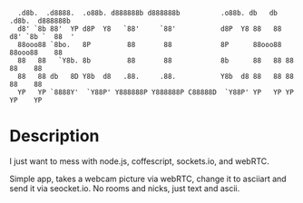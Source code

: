 ```
  .d8b.  .d8888.  .o88b. d888888b d888888b          .o88b. db   db  .d8b.  d888888b
  d8' `8b 88'  YP d8P  Y8   `88'     `88'           d8P  Y8 88   88 d8' `8b `  88  '
  88ooo88 `8bo.   8P         88       88            8P      88ooo88 88ooo88    88
  88   88   `Y8b. 8b         88       88            8b      88   88 88   88    88
  88   88 db   8D Y8b  d8   .88.     .88.           Y8b  d8 88   88 88   88    88
  YP   YP `8888Y'  `Y88P' Y888888P Y888888P C88888D  `Y88P' YP   YP YP   YP    YP
```

Description
===========

I just want to mess with node.js, coffescript, sockets.io, and webRTC.

Simple app, takes a webcam picture via webRTC, change it to asciiart and send it via seocket.io.
No rooms and nicks, just text and ascii.

